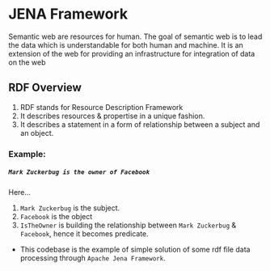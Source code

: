 # JENA Framework

Semantic web are resources for human. The goal of semantic web is to lead the data which is understandable for both human and machine. It is an extension of the web for providing an infrastructure for integration of data on the web

## RDF Overview
1. RDF stands for Resource Description Framework
2. It describes resources & propertise in a unique fashion.
3. It describes a statement in a form of relationship between a subject and an object.

### Example:
##### `Mark Zuckerbug is the owner of Facebook`
Here...
1. `Mark Zuckerbug` is the subject.
2. `Facebook` is the object
3. `IsTheOwner` is building the relationship between `Mark Zuckerbug` & `Facebook`, hence it becomes predicate. 

* This codebase is the example of simple solution of some rdf file data processing through `Apache Jena Framework`.

